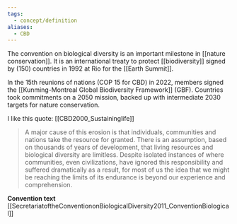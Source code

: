 ```yaml
---
tags:
  - concept/definition
aliases:
  - CBD
---
```

The convention on biological diversity is an important milestone in [[nature conservation]].
It is an international treaty to protect [[biodiversity]] signed by (150) countries in 1992 at Rio for the [[Earth Summit]].

In the 15th reunions of nations (COP 15 for CBD) in 2022, members signed the [[Kunming-Montreal Global Biodiversity Framework]] (GBF). Countries took commitments on a 2050 mission, backed up with intermediate 2030 targets for nature conservation.

I like this quote:
[[CBD2000_Sustaininglife]]
> A major cause of this erosion is that individuals, communities and nations take the resource for granted. There is an assumption, based on thousands of years of development, that living resources and biological diversity are limitless. Despite isolated instances of where communities, even civilizations, have ignored this responsibility and suffered dramatically as a result, for most of us the idea that we might be reaching the limits of its endurance is beyond our experience and comprehension.

**Convention text**
[[SecretariatoftheConventiononBiologicalDiversity2011_ConventionBiological]]